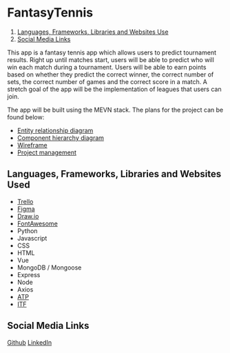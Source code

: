 # FantasyTennis

1. [Languages, Frameworks, Libraries and Websites Use](#languages-frameworks-libraries-and-websites-used)
1. [Social Media Links](#social-media-links)

This app is a fantasy tennis app which allows users to predict tournament results. Right up until matches start, users will be able to predict who will win each match during a tournament. Users will be able to earn points based on whether they predict the correct winner, the correct number of sets, the correct number of games and the correct score in a match. A stretch goal of the app will be the implementation of leagues that users can join.

The app will be built using the MEVN stack. The plans for the project can be found below:
- [Entity relationship diagram](https://drive.google.com/file/d/1GW836gya2lA-cYJIx7QOMXJ1mb_laLAb/view?usp=sharing)
- [Component hierarchy diagram](https://drive.google.com/file/d/128_P-6jsxjCeeqPW_GPVhDsXsflxS2cI/view?usp=sharing)
- [Wireframe](https://www.figma.com/file/z7MjgsNpTdt9BO59YHnqip/FantasyATP?type=design&node-id=0%3A1&mode=dev&t=bIkm2yj7S2aqeHXT-1)
- [Project management](https://trello.com/invite/b/Yq4RN6ek/ATTI8d280093b9dc76ca176479456457a90a4A086300/fantasytennis)

## Languages, Frameworks, Libraries and Websites Used

- [Trello](https://trello.com/)
- [Figma](https://www.figma.com/)
- [Draw.io](https://draw.io/)
- [FontAwesome](https://fontawesome.com/)
- Python
- Javascript
- CSS
- HTML
- Vue
- MongoDB / Mongoose
- Express
- Node
- Axios
- [ATP](https://www.atptour.com/en)
- [ITF](https://www.itftennis.com/en/)

## Social Media Links

[Github](https://github.com/cys2110)
[LinkedIn](www.linkedin.com/in/claire-y-sheridan)